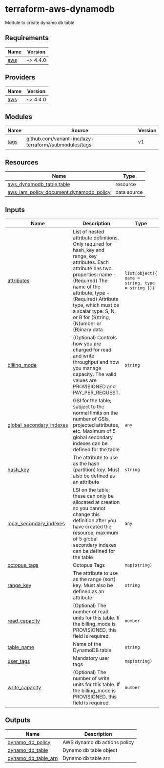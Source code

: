 # terraform-aws-dynamodb
Module to create dynamo db table

<!-- BEGINNING OF PRE-COMMIT-TERRAFORM DOCS HOOK -->
## Requirements

| Name | Version |
|------|---------|
| <a name="requirement_aws"></a> [aws](#requirement\_aws) | ~> 4.4.0 |

## Providers

| Name | Version |
|------|---------|
| <a name="provider_aws"></a> [aws](#provider\_aws) | ~> 4.4.0 |

## Modules

| Name | Source | Version |
|------|--------|---------|
| <a name="module_tags"></a> [tags](#module\_tags) | github.com/variant-inc/lazy-terraform//submodules/tags | v1 |

## Resources

| Name | Type |
|------|------|
| [aws_dynamodb_table.table](https://registry.terraform.io/providers/hashicorp/aws/latest/docs/resources/dynamodb_table) | resource |
| [aws_iam_policy_document.dynamodb_policy](https://registry.terraform.io/providers/hashicorp/aws/latest/docs/data-sources/iam_policy_document) | data source |

## Inputs

| Name | Description | Type | Default | Required |
|------|-------------|------|---------|:--------:|
| <a name="input_attributes"></a> [attributes](#input\_attributes) | List of nested attribute definitions. Only required for hash\_key and range\_key attributes. Each attribute has two properties: name - (Required) The name of the attribute, type - (Required) Attribute type, which must be a scalar type: S, N, or B for (S)tring, (N)umber or (B)inary data | `list(object({ name = string, type = string }))` | `null` | no |
| <a name="input_billing_mode"></a> [billing\_mode](#input\_billing\_mode) | (Optional) Controls how you are charged for read and write throughput and how you manage capacity. The valid values are PROVISIONED and PAY\_PER\_REQUEST. | `string` | `"PAY_PER_REQUEST"` | no |
| <a name="input_global_secondary_indexes"></a> [global\_secondary\_indexes](#input\_global\_secondary\_indexes) | GSI for the table; subject to the normal limits on the number of GSIs, projected attributes, etc. Maximum of 5 global secondary indexes can be defined for the table | `any` | `null` | no |
| <a name="input_hash_key"></a> [hash\_key](#input\_hash\_key) | The attribute to use as the hash (partition) key. Must also be defined as an attribute | `string` | n/a | yes |
| <a name="input_local_secondary_indexes"></a> [local\_secondary\_indexes](#input\_local\_secondary\_indexes) | LSI on the table; these can only be allocated at creation so you cannot change this definition after you have created the resource, maximum of 5 global secondary indexes can be defined for the table | `any` | `null` | no |
| <a name="input_octopus_tags"></a> [octopus\_tags](#input\_octopus\_tags) | Octopus Tags | `map(string)` | n/a | yes |
| <a name="input_range_key"></a> [range\_key](#input\_range\_key) | The attribute to use as the range (sort) key. Must also be defined as an attribute | `string` | `null` | no |
| <a name="input_read_capacity"></a> [read\_capacity](#input\_read\_capacity) | (Optional) The number of read units for this table. If the billing\_mode is PROVISIONED, this field is required. | `number` | `2` | no |
| <a name="input_table_name"></a> [table\_name](#input\_table\_name) | Name of the DynamoDB table | `string` | n/a | yes |
| <a name="input_user_tags"></a> [user\_tags](#input\_user\_tags) | Mandatory user tags | `map(string)` | n/a | yes |
| <a name="input_write_capacity"></a> [write\_capacity](#input\_write\_capacity) | (Optional) The number of write units for this table. If the billing\_mode is PROVISIONED, this field is required. | `number` | `2` | no |

## Outputs

| Name | Description |
|------|-------------|
| <a name="output_dynamo_db_policy"></a> [dynamo\_db\_policy](#output\_dynamo\_db\_policy) | AWS dynamo db actions policy |
| <a name="output_dynamo_db_table"></a> [dynamo\_db\_table](#output\_dynamo\_db\_table) | Dynamo db table object |
| <a name="output_dynamo_db_table_arn"></a> [dynamo\_db\_table\_arn](#output\_dynamo\_db\_table\_arn) | Dynamo db table arn |
<!-- END OF PRE-COMMIT-TERRAFORM DOCS HOOK -->
